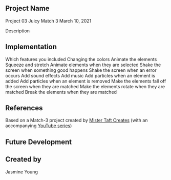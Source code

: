 ## Project Name
Project 03 Juicy Match 3
March 10, 2021

Description

## Implementation
Which features you included
Changing the colors
Animate the elements
Squeeze and stretch
Animate elements when they are selected
Shake the screen when something good happens
Shake the screen when an error occurs
Add sound effects
Add music
Add particles when an element is added
Add particles when an element is removed
Make the elements fall off the screen when they are matched
Make the elements rotate when they are matched
Break the elements when they are matched

## References
Based on a Match-3 project created by [Mister Taft Creates](https://github.com/mistertaftcreates/Godot_match_3) (with an accompanying [YouTube series](https://www.youtube.com/playlist?list=PL4vbr3u7UKWqwQlvwvgNcgDL1p_3hcNn2))

## Future Development

## Created by
Jasmine Young
